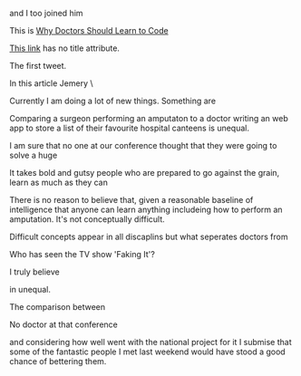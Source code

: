 <!--
Date: 6 December 2012 09:00 
Description: Should doctors learn programming and code up web applications for the NHS?
Categories: doctor-learning-to-code
Template: page_comments
Flag: wow

#Doctors Learning to code?
#####(My thoughts

>Last weekend I helped organise [The Digital Doctor Conference](http://thedigitaldoc.co.uk) in London. This was an opportunity for doctors to come and learn more about technology and learn some of the basics of coding and web applications. The conference went really well, and lots of the attendees said how much they enjoyed learning about software development...

this is how Jeremy Walker's excellent blog post starts but by the end Jeremy hints at a seethy undertone of snobbery and condesention.

<!-- ~~fold~~ -->



and I too joined him


This is [Why Doctors Should Learn to Code](http://www.ihid.co.uk/blog/why-doctors-should-learn-to-code/ "TITLE")

[This link](http://example.net/) has no title attribute.


The first tweet.

 In this article Jemery \



Currently I am doing a lot of new things. Something are

Comparing a surgeon performing an amputaton to a doctor writing an web app to store a list of their favourite hospital canteens is unequal.

I am sure that no one at our conference thought that they were going to solve a huge

It takes bold and gutsy people who are prepared to go against the grain, learn as much as they can 

There is no reason to believe that, given a reasonable baseline of intelligence that anyone can learn anything includeing how to perform an amputation. It's not conceptually difficult. 

Difficult concepts appear in all discaplins but what seperates doctors from 

Who has seen the TV show 'Faking It'?


I truly believe

in unequal.

The comparison between 

No doctor at that conference 

and considering how well went with the national project for it I submise that some of the fantastic people I met last weekend would have stood a good chance of bettering them.